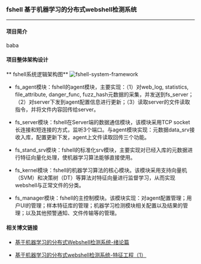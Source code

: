 ### fshell 基于机器学习的分布式webshell检测系统
------
#### 项目简介
baba



#### 项目整体架构设计
** fshell系统逻辑架构图**
![fshell-system-framework](http://www.s0nnet.com/wp-content/uploads/2016/12/fshell.png)

* fs_agent模块：fshell的agent模块，主要实现：（1）对web_log, statistics, file_attribute, danger_func, fuzz_hash元数据的采集，并发送到fs_server；（2）对server下发到agent配置信息进行更新；（3）读取server的文件读取指令，并将文件内容回传给server。

* fs_server模块：fshell在Server端的数据通信模块，该模块采用TCP socket 长连接和短连接的方式，监听3个端口。与agent模块实现：元数据data_srv接收入库，配置更新下发，agent上文件读取回传三个功能。

* fs_stand_srv模块：fshell的标准化srv模块，主要实现对已经入库的元数据进行特征向量化处理，使机器学习算法能够直接使用。

* fs_kernel模块：fshell的机器学习算法的核心模块。该模块采用支持向量机（SVM）和决策树（DT）等算法对特征向量进行监督学习，从而实现webshell与正常文件的分类。

* fs_manager模块：fshell的主控制模块。该模块实现：对agent配置管理；用户UI的管理；样本特征库的管理；机器学习检测模块相关配置以及结果的管理；以及其他预警通知、文件传输等的管理。


#### 相关博文链接

- [基于机器学习的分布式Webshell检测系统-绪论篇](http://www.s0nnet.com/archives/fshell)

- [基于机器学习的分布式webshell检测系统-特征工程（1）](http://www.s0nnet.com/archives/fshell-feature-1)
